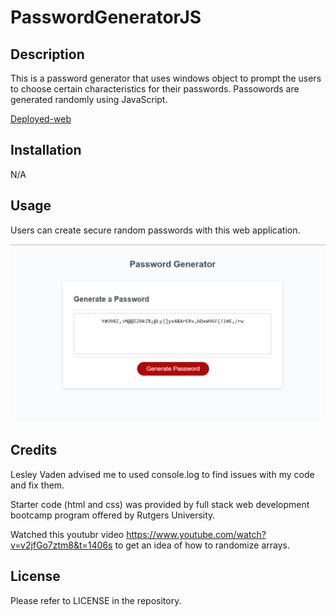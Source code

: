 # PasswordGeneratorJS

## Description
This is a password generator that uses windows object to prompt the users to choose certain characteristics for their passwords.
Passowords are generated randomly using JavaScript.

[Deployed-web](https://yemnyfeliz.github.io/PasswordGeneratorJS/)

## Installation

N/A

## Usage

Users can create secure random passwords with this web application.

![PasswordGeneratorPic](./Assets/passwordGenerator.png)

## Credits
Lesley Vaden advised me to used console.log to find issues with my code and fix them.

Starter code (html and css) was provided by full stack web development bootcamp program offered by Rutgers University.

Watched this youtubr video https://www.youtube.com/watch?v=v2jfGo7ztm8&t=1406s to get an idea of how to randomize arrays.

## License

Please refer to LICENSE in the repository.
